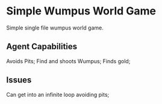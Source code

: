 # Simple Wumpus World Game
Simple single file wumpus world game.

## Agent Capabilities
Avoids Pits;
Find and shoots Wumpus;
Finds gold;

## Issues
Can get into an infinite loop avoiding pits;

